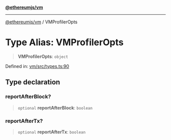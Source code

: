 [**@ethereumjs/vm**](../README.md)

***

[@ethereumjs/vm](../README.md) / VMProfilerOpts

# Type Alias: VMProfilerOpts

> **VMProfilerOpts**: `object`

Defined in: [vm/src/types.ts:90](https://github.com/Dargon789/ethereumjs-monorepo/blob/master/packages/vm/src/types.ts#L90)

## Type declaration

### reportAfterBlock?

> `optional` **reportAfterBlock**: `boolean`

### reportAfterTx?

> `optional` **reportAfterTx**: `boolean`
